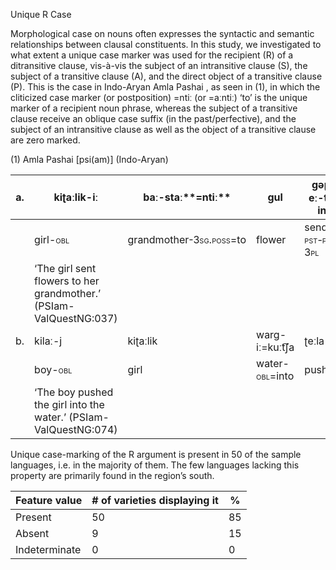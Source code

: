 Unique R Case

Morphological case on nouns often expresses the syntactic and semantic
relationships between clausal constituents. In this study, we
investigated to what extent a unique case marker was used for the
recipient (R) of a ditransitive clause, vis-à-vis the subject of an
intransitive clause (S), the subject of a transitive clause (A), and the
direct object of a transitive clause (P). This is the case in Indo-Aryan
Amla Pashai , as seen in ‎(1), in which the cliticized case marker (or
postposition) =ntiː (or =aːntiː) ‘to’ is the unique marker of a
recipient noun phrase, whereas the subject of a transitive clause
receive an oblique case suffix (in the past/perfective), and the subject
of an intransitive clause as well as the object of a transitive clause
are zero marked.

(1) <span id="_Ref12281344" class="anchor"></span>Amla Pashai
    \[psi(am)\] (Indo-Aryan)

| a.  | kiʈaːlik-iː                                                        | baː-staː**=ntiː**                                                     | gul                                                          | gəɽ-eː-t͡ʃ-in.                                                |
|-----|--------------------------------------------------------------------|-----------------------------------------------------------------------|--------------------------------------------------------------|--------------------------------------------------------------|
|     | girl-<span style="font-variant:small-caps;">obl</span>             | grandmother<span style="font-variant:small-caps;">-3sg.poss=</span>to | flower                                                       | send-<span style="font-variant:small-caps;">pst-f-3pl</span> |
|     | ‘The girl sent flowers to her grandmother.’ (PSIam-ValQuestNG:037) |
| b.  | kilaː-j                                                            | kiʈaːlik                                                              | warg-iː=kuːt͡ʃa                                               | ʈeːla                                                        |
|     | boy-<span style="font-variant:small-caps;">obl</span>              | girl                                                                  | water-<span style="font-variant:small-caps;">obl</span>=into | pushing                                                      |
|     | ‘The boy pushed the girl into the water.’ (PSIam-ValQuestNG:074)   |

Unique case-marking of the R argument is present in 50 of the sample
languages, i.e. in the majority of them. The few languages lacking this
property are primarily found in the region’s south.

| Feature value | \# of varieties displaying it | %   |
|---------------|-------------------------------|-----|
| Present       | 50                            | 85  |
| Absent        | 9                             | 15  |
| Indeterminate | 0                             | 0   |


